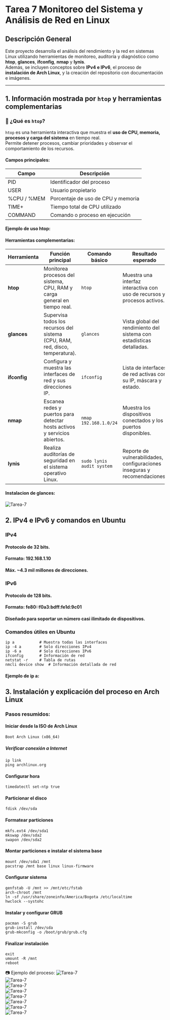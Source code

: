 # Tarea 7 Monitoreo del Sistema y Análisis de Red en Linux

## Descripción General
Este proyecto desarrolla el análisis del rendimiento y la red en sistemas Linux utilizando herramientas de monitoreo, auditoría y diagnóstico como **htop**, **glances**, **ifconfig**, **nmap** y **lynis**.  
Además, se incluyen conceptos sobre **IPv4 e IPv6**, el proceso de **instalación de Arch Linux**, y la creación del repositorio con documentación e imágenes.

---

## 1. Información mostrada por `htop` y herramientas complementarias

### 🔹 ¿Qué es `htop`?
`htop` es una herramienta interactiva que muestra el **uso de CPU, memoria, procesos y carga del sistema** en tiempo real.  
Permite detener procesos, cambiar prioridades y observar el comportamiento de los recursos.

#### Campos principales:
| Campo | Descripción |
|--------|--------------|
| PID | Identificador del proceso |
| USER | Usuario propietario |
| %CPU / %MEM | Porcentaje de uso de CPU y memoria |
| TIME+ | Tiempo total de CPU utilizado |
| COMMAND | Comando o proceso en ejecución |

#### Ejemplo de uso htop:

#### Herramientas complementarias: 
| **Herramienta** | **Función principal**                                                         | **Comando básico**        | **Resultado esperado**                                                    |
| --------------- | ----------------------------------------------------------------------------- | ------------------------- | ------------------------------------------------------------------------- |
| **htop**        | Monitorea procesos del sistema, CPU, RAM y carga general en tiempo real.      | `htop`                    | Muestra una interfaz interactiva con uso de recursos y procesos activos.  |
| **glances**     | Supervisa todos los recursos del sistema (CPU, RAM, red, disco, temperatura). | `glances`                 | Vista global del rendimiento del sistema con estadísticas detalladas.     |
| **ifconfig**    | Configura y muestra las interfaces de red y sus direcciones IP.               | `ifconfig`                | Lista de interfaces de red activas con su IP, máscara y estado.           |
| **nmap**        | Escanea redes y puertos para detectar hosts activos y servicios abiertos.     | `nmap 192.168.1.0/24`     | Muestra los dispositivos conectados y los puertos disponibles.            |
| **lynis**       | Realiza auditorías de seguridad en el sistema operativo Linux.                | `sudo lynis audit system` | Reporte de vulnerabilidades, configuraciones inseguras y recomendaciones. |

#### Instalacion de glances:

![Tarea-7](1.jpg)  

## 2. IPv4 e IPv6 y comandos en Ubuntu
### IPv4

#### Protocolo de 32 bits.

#### Formato: 192.168.1.10

#### Máx. ~4.3 mil millones de direcciones.

### IPv6

#### Protocolo de 128 bits.

#### Formato: fe80::f0a3:bdff:fe1d:9c01

#### Diseñado para soportar un número casi ilimitado de dispositivos.

### Comandos útiles en Ubuntu

```
ip a           # Muestra todas las interfaces
ip -4 a        # Solo direcciones IPv4
ip -6 a        # Solo direcciones IPv6
ifconfig       # Información de red
netstat -r     # Tabla de rutas
nmcli device show  # Información detallada de red
```

#### Ejemplo de ip a:


## 3. Instalación y explicación del proceso en Arch Linux
### Pasos resumidos:

#### Iniciar desde la ISO de Arch Linux
```
Boot Arch Linux (x86_64)
```

##### Verificar conexión a Internet
```
ip link
ping archlinux.org
```

#### Configurar hora
```
timedatectl set-ntp true
```

#### Particionar el disco
```
fdisk /dev/sda
```

#### Formatear particiones
```
mkfs.ext4 /dev/sda1
mkswap /dev/sda2
swapon /dev/sda2
```

#### Montar particiones e instalar el sistema base
```
mount /dev/sda1 /mnt
pacstrap /mnt base linux linux-firmware
```

#### Configurar sistema
```
genfstab -U /mnt >> /mnt/etc/fstab
arch-chroot /mnt
ln -sf /usr/share/zoneinfo/America/Bogota /etc/localtime
hwclock --systohc
```

#### Instalar y configurar GRUB
```
pacman -S grub
grub-install /dev/sda
grub-mkconfig -o /boot/grub/grub.cfg
```

#### Finalizar instalación
```
exit
umount -R /mnt
reboot
```

📷 Ejemplo del proceso:
![Tarea-7](2.jpg)  
![Tarea-7](3.jpg)  
![Tarea-7](4.jpg)  
![Tarea-7](5.jpg)  
![Tarea-7](6.jpg)  
![Tarea-7](7.jpg)  
![Tarea-7](8.jpg)  
![Tarea-7](9.jpg)  
